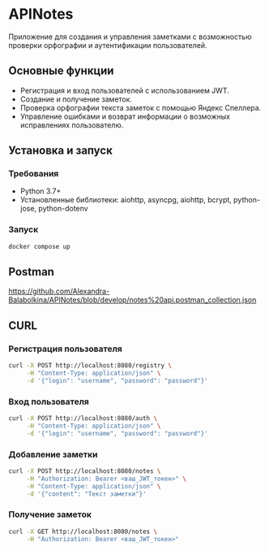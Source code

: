 # APINotes

Приложение для создания и управления заметками с возможностью проверки орфографии и аутентификации пользователей.

## Основные функции

- Регистрация и вход пользователей с использованием JWT.
- Создание и получение заметок.
- Проверка орфографии текста заметок с помощью Яндекс Спеллера.
- Управление ошибками и возврат информации о возможных исправлениях пользователю.

## Установка и запуск

### Требования

- Python 3.7+
- Установленные библиотеки: aiohttp, asyncpg, aiohttp, bcrypt, python-jose, python-dotenv

### Запуск

```bash
docker compose up
```
## Postman

https://github.com/Alexandra-Balabolkina/APINotes/blob/develop/notes%20api.postman_collection.json


## CURL

### Регистрация пользователя
```bash
curl -X POST http://localhost:8080/registry \
     -H "Content-Type: application/json" \
     -d '{"login": "username", "password": "password"}'
```

### Вход пользователя
```bash
curl -X POST http://localhost:8080/auth \
     -H "Content-Type: application/json" \
     -d '{"login": "username", "password": "password"}'
```

### Добавление заметки
```bash
curl -X POST http://localhost:8080/notes \
     -H "Authorization: Bearer <ваш_JWT_токен>" \
     -H "Content-Type: application/json" \
     -d '{"content": "Текст заметки"}'
```

### Получение заметок
```bash
curl -X GET http://localhost:8080/notes \
     -H "Authorization: Bearer <ваш_JWT_токен>"
```
